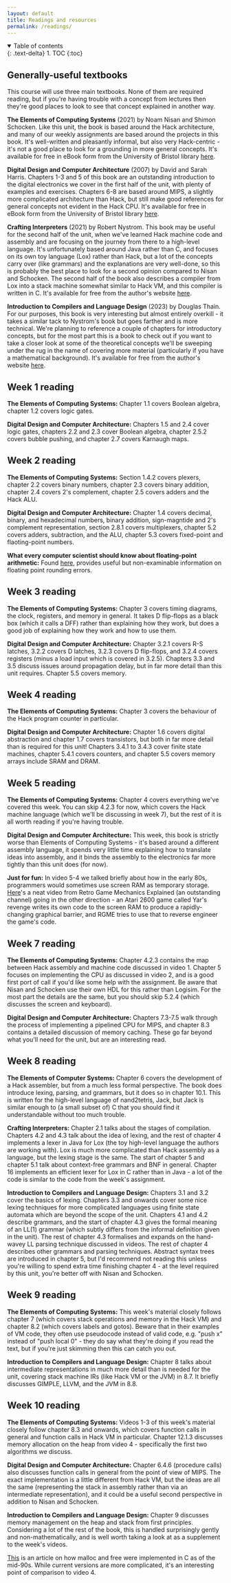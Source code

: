 ```yaml
---
layout: default
title: Readings and resources
permalink: /readings/
---
```


<details open markdown="block">
<summary>
Table of contents
</summary>
{: .text-delta}
1. TOC
{:toc}
</details>

## Generally-useful textbooks

This course will use three main textbooks. None of them are required reading, but if you're having trouble with a concept from lectures then they're good places to look to see that concept explained in another way.

**The Elements of Computing Systems** (2021) by Noam Nisan and Shimon Schocken. Like this unit, the book is based around the Hack architecture, and many of our weekly assignments are based around the projects in this book. It's well-written and pleasantly informal, but also very Hack-centric - it's not a good place to look for a grounding in more general concepts. It's available for free in eBook form from the University of Bristol library [here](http://www.bris.ac.uk/library/).

**Digital Design and Computer Architecture** (2007) by David and Sarah Harris. Chapters 1-3 and 5 of this book are an outstanding introduction to the digital electronics we cover in the first half of the unit, with plenty of examples and exercises. Chapters 6-8 are based around MIPS, a slightly more complicated architecture than Hack, but still make good references for general concepts not evident in the Hack CPU. It's available for free in eBook form from the University of Bristol library [here](http://www.bris.ac.uk/library/).

**Crafting Interpreters** (2021) by Robert Nystrom. This book may be useful for the second half of the unit, when we've learned Hack machine code and assembly and are focusing on the journey from there to a high-level language. It's unfortunately based around Java rather than C, and focuses on its own toy language (Lox) rather than Hack, but a lot of the concepts carry over (like grammars) and the explanations are very well-done, so this is probably the best place to look for a second opinion compared to Nisan and Schocken. The second half of the book also describes a compiler from Lox into a stack machine somewhat similar to Hack VM, and this compiler is written in C. It's available for free from the author's website [here](https://craftinginterpreters.com/contents.html).

**Introduction to Compilers and Language Design** (2023) by Douglas Thain. For our purposes, this book is very interesting but almost entirely overkill - it takes a similar tack to Nystrom's book but goes farther and is more technical. We're planning to reference a couple of chapters for introductory concepts, but for the most part this is a book to check out if you want to take a closer look at some of the theoretical concepts we'll be sweeping under the rug in the name of covering more material (particularly if you have a mathematical background). It's available for free from the author's website [here](https://www3.nd.edu/~dthain/compilerbook/).

## Week 1 reading

**The Elements of Computing Systems:** Chapter 1.1 covers Boolean algebra, chapter 1.2 covers logic gates.

**Digital Design and Computer Architecture:** Chapters 1.5 and 2.4 cover logic gates, chapters 2.2 and 2.3 cover Boolean algebra, chapter 2.5.2 covers bubble pushing, and chapter 2.7 covers Karnaugh maps.

## Week 2 reading

**The Elements of Computing Systems:** Section 1.4.2 covers plexers, chapter 2.2 covers binary numbers, chapter 2.3 covers binary addition, chapter 2.4 covers 2's complement, chapter 2.5 covers adders and the Hack ALU.

**Digital Design and Computer Architecture:** Chapter 1.4 covers decimal, binary, and hexadecimal numbers, binary addition, sign-magntide and 2's complement representation, section 2.8.1 covers multiplexers, chapter 5.2 covers adders, subtraction, and the ALU, chapter 5.3 covers fixed-point and flaoting-point numbers.

**What every computer scientist should know about floating-point arithmetic:** Found [here](https://dl.acm.org/doi/10.1145/103162.103163), provides useful but non-examinable information on floating point rounding errors.

## Week 3 reading

**The Elements of Computing Systems:** Chapter 3 covers timing diagrams, the clock, registers, and memory in general. It takes D flip-flops as a black box (which it calls a DFF) rather than explaining how they work, but does a good job of explaining how they work and how to use them.

**Digital Design and Computer Architecture:** Chapter 3.2.1 covers R-S latches, 3.2.2 covers D latches, 3.2.3 covers D flip-flops, and 3.2.4 covers registers (minus a load input which is covered in 3.2.5). Chapters 3.3 and 3.5 discuss issues around propagation delay, but in far more detail than this unit requires. Chapter 5.5 covers memory.

## Week 4 reading

**The Elements of Computing Systems:** Chapter 3 covers the behaviour of the Hack program counter in particular.

**Digital Design and Computer Architecture:** Chapter 1.6 covers digital abstraction and chapter 1.7 covers transistors, but both in far more detail than is required for this unit! Chapters 3.4.1 to 3.4.3 cover finite state machines, chapter 5.4.1 covers counters, and chapter 5.5 covers memory arrays include SRAM and DRAM.

## Week 5 reading

**The Elements of Computing Systems:** Chapter 4 covers everything we've covered this week. You can skip 4.2.3 for now, which covers the Hack machine language (which we'll be discussing in week 7), but the rest of it is all worth reading if you're having trouble.

**Digital Design and Computer Architecture:** This week, this book is strictly worse than Elements of Computing Systems - it's based around a different assembly language, it spends very little time explaining how to translate ideas into assembly, and it binds the assembly to the electronics far more tightly than this unit does (for now).

**Just for fun:** In video 5-4 we talked briefly about how in the early 80s, programmers would sometimes use screen RAM as temporary storage. [Here](https://www.youtube.com/watch?v=5HSjJU562e8)'s a neat video from Retro Game Mechanics Explained (an outstanding channel) going in the other direction - an Atari 2600 game called Yar's revenge writes its own code to the screen RAM to produce a rapidly-changing graphical barrier, and RGME tries to use that to reverse engineer the game's code.

## Week 7 reading

**The Elements of Computing Systems:** Chapter 4.2.3 contains the map between Hack assembly and machine code discussed in video 1. Chapter 5 focuses on implementing the CPU as discussed in video 2, and is a good first port of call if you'd like some help with the assignment. Be aware that Nisan and Schocken use their own HDL for this rather than Logisim. For the most part the details are the same, but you should skip 5.2.4 (which discusses the screen and keyboard).

**Digital Design and Computer Architecture:** Chapters 7.3-7.5 walk through the process of implementing a pipelined CPU for MIPS, and chapter 8.3 contains a detailed discussion of memory caching. These go far beyond what you'll need for the unit, but are an interesting read.

## Week 8 reading

**The Elements of Computer Systems:** Chapter 6 covers the development of a Hack assembler, but from a much less formal perspective. The book does introduce lexing, parsing, and grammars, but it does so in chapter 10.1. This is written for the high-level language of nand2tetris, Jack, but Jack is similar enough to (a small subset of) C that you should find it understandable without too much trouble.

**Crafting Interpreters:** Chapter 2.1 talks about the stages of compilation. Chapters 4.2 and 4.3 talk about the idea of lexing, and the rest of chapter 4 implements a lexer in Java for Lox (the toy high-level language the authors are working with). Lox is much more complicated than Hack assembly as a language, but the lexing stage is the same. The start of chapter 5 and chapter 5.1 talk about context-free grammars and BNF in general. Chapter 16 implements an efficient lexer for Lox in C rather than in Java - a lot of the code is similar to the code from the week's assignment.

**Introduction to Compilers and Language Design:** Chapters 3.1 and 3.2 cover the basics of lexing. Chapters 3.3 and onwards cover some nice lexing techniques for more complicated languages using finite state automata which are beyond the scope of the unit. Chapters 4.1 and 4.2 describe grammars, and the start of chapter 4.3 gives the formal meaning of an LL(1) grammar (which subtly differs from the informal definition given in the unit). The rest of chapter 4.3 formalises and expands on the hand-wavey LL parsing technique discussed in videos. The rest of chapter 4 describes other grammars and parsing techniques. Abstract syntax trees are introduced in chapter 5, but I'd recommend not reading this unless you're willing to spend extra time finishing chapter 4 - at the level required by this unit, you're better off with Nisan and Schocken.

## Week 9 reading

**The Elements of Computing Systems:** This week's material closely follows chapter 7 (which covers stack operations and memory in the Hack VM) and chapter 8.2 (which covers labels and gotos). Beware that in their examples of VM code, they often use pseudocode instead of valid code, e.g. "push x" instead of "push local 0" - they do say what they're doing if you read the text, but if you're just skimming then this can catch you out.

**Introduction to Compilers and Language Design:** Chapter 8 talks about intermediate representations in much more detail than is needed for the unit, covering stack machine IRs (like Hack VM or the JVM) in 8.7. It briefly discusses GIMPLE, LLVM, and the JVM in 8.8.

## Week 10 reading

**The Elements of Computing Systems:** Videos 1-3 of this week's material closely follow chapter 8.3 and onwards, which covers function calls in general and function calls in Hack VM in particular. Chapter 12.1.3 discusses memory allocation on the heap from video 4 - specifically the first two algorithms we discuss.

**Digital Design and Computer Architecture:** Chapter 6.4.6 (procedure calls) also discusses function calls in general from the point of view of MIPS. The exact implementation is a little different from Hack VM, but the ideas are all the same (representing the stack in assembly rather than via an intermediate representation), and it could be a useful second perspective in addition to Nisan and Schocken.

**Introduction to Compilers and Language Design:** Chapter 9 discusses memory management on the heap and stack from first principles. Considering a lot of the rest of the book, this is handled surprisingly gently and non-mathematically, and is well worth taking a look at as a supplement to the week's videos.

[This](https://gee.cs.oswego.edu/dl/html/malloc.html) is an article on how malloc and free were implemented in C as of the mid-90s. While current versions are more complicated, it's an interesting point of comparison to video 4.
